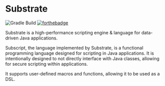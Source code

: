# Substrate
![Gradle Build](https://github.com/PolyhedralDev/Substrate/actions/workflows/gradle.yml/badge.svg)
[![forthebadge](https://forthebadge.com/images/badges/powered-by-black-magic.svg)](https://forthebadge.com)

Substrate is a high-performance scripting engine & language for data-driven Java applications.

Subscript, the language implemented by Substrate, is a functional programming language designed for scripting in Java
applications. It is intentionally designed to not directly interface with Java classes, allowing for secure scripting
within applications.

It supports user-defined macros and functions, allowing it to be used as a DSL.
